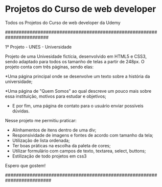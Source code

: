 # Projetos do Curso de web developer
Todos os Projetos do Curso de web developer da Udemy

########################################################################

1º Projeto - UNES - Universidade

Projeto de uma Univesidade fictícia, desenvolvido em HTML5 e CSS3, 
sendo adaptado para todos os tamanho de telas a partir de 248px.
O projeto conta com três páginas, sendo elas:

*Uma página principal onde se desenvolve um texto sobre a história da universidade;

*Uma página de "Quem Somos" ao qual descreve um pouco mais sobre essa instituição, motivos para estudar e objetivos;

* E por fim, uma página de contato para o usuário enviar possíveis dúvidas.

Nesse projeto me permitiu praticar:

* Alinhamentos de itens dentro de uma div;
* Responsividade de imagens e fontes de acordo com tamanho da tela;
* Utilização de lista ordenada;
* Ter boas práticas na escolha da paleta de cores;
* Utilizar formulário com campos de texto, textarea, select, buttons;
* Estilização de todo projetos em css3

Espero que gostem!

#########################################################################
